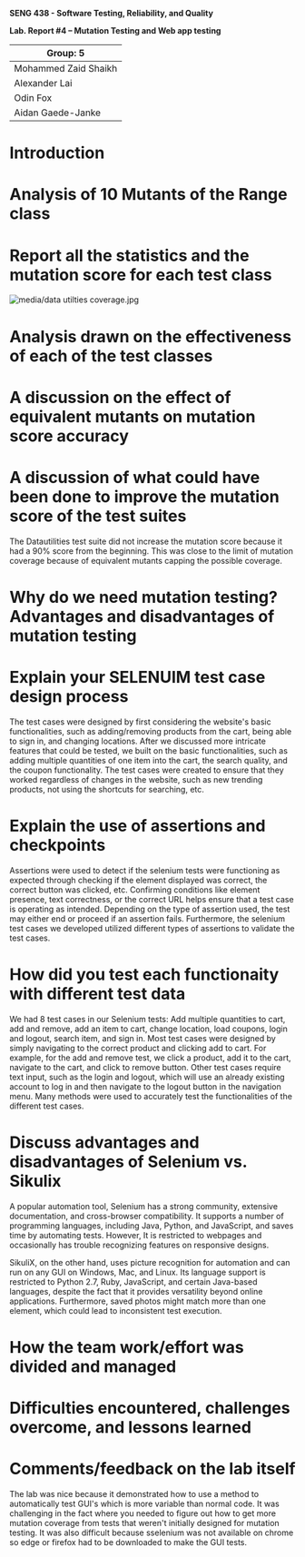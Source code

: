 **SENG 438 - Software Testing, Reliability, and Quality**

**Lab. Report \#4 – Mutation Testing and Web app testing**

| Group: 5      |
|-----------------|
| Mohammed Zaid Shaikh   |
| Alexander Lai          |
| Odin Fox               |
| Aidan Gaede-Janke      |

# Introduction


# Analysis of 10 Mutants of the Range class


# Report all the statistics and the mutation score for each test class

<img src="media/data utilties coverage.jpg" alt="media/data utilties coverage.jpg"/>

# Analysis drawn on the effectiveness of each of the test classes

# A discussion on the effect of equivalent mutants on mutation score accuracy

# A discussion of what could have been done to improve the mutation score of the test suites

The Datautilities test suite did not increase the mutation score because it had a 90% score from the beginning. This was close to the limit of mutation coverage because of equivalent mutants capping the possible coverage.

# Why do we need mutation testing? Advantages and disadvantages of mutation testing

# Explain your SELENUIM test case design process
The test cases were designed by first considering the website's basic functionalities, such as adding/removing products from the cart, being able to sign in, and changing locations. After we discussed more intricate features that could be tested, we built on the basic functionalities, such as adding multiple quantities of one item into the cart, the search quality, and the coupon functionality. The test cases were created to ensure that they worked regardless of changes in the website, such as new trending products, not using the shortcuts for searching, etc.

# Explain the use of assertions and checkpoints
Assertions were used to detect if the selenium tests were functioning as expected through checking if the element displayed was correct, the correct button was clicked, etc. Confirming conditions like element presence, text correctness, or the correct URL helps ensure that a test case is operating as intended.  Depending on the type of assertion used, the test may either end or proceed if an assertion fails. Furthermore, the selenium test cases we developed utilized different types of assertions to validate the test cases.

# How did you test each functionaity with different test data
We had 8 test cases in our Selenium tests: Add multiple quantities to cart, add and remove, add an item to cart, change location, load coupons, login and logout, search item, and sign in. Most test cases were designed by simply navigating to the correct product and clicking add to cart. For example, for the add and remove test, we click a product, add it to the cart, navigate to the cart, and click to remove button. Other test cases require text input, such as the login and logout, which will use an already existing account to log in and then navigate to the logout button in the navigation menu. Many methods were used to accurately test the functionalities of the different test cases.

# Discuss advantages and disadvantages of Selenium vs. Sikulix
A popular automation tool, Selenium has a strong community, extensive documentation, and cross-browser compatibility.  It supports a number of programming languages, including Java, Python, and JavaScript, and saves time by automating tests. However,  It is restricted to webpages and occasionally has trouble recognizing features on responsive designs.

SikuliX, on the other hand, uses picture recognition for automation and can run on any GUI on Windows, Mac, and Linux.  Its language support is restricted to Python 2.7, Ruby, JavaScript, and certain Java-based languages, despite the fact that it provides versatility beyond online applications.  Furthermore, saved photos might match more than one element, which could lead to inconsistent test execution.

# How the team work/effort was divided and managed


# Difficulties encountered, challenges overcome, and lessons learned

# Comments/feedback on the lab itself

The lab was nice because it demonstrated how to use a method to automatically test GUI's which is more variable than normal code. It was challenging in the fact where you needed to figure out how to get more mutation coverage from tests that weren't initially designed for mutation testing. It was also difficult because sselenium was not available on chrome so edge or firefox had to be downloaded to make the GUI tests.
